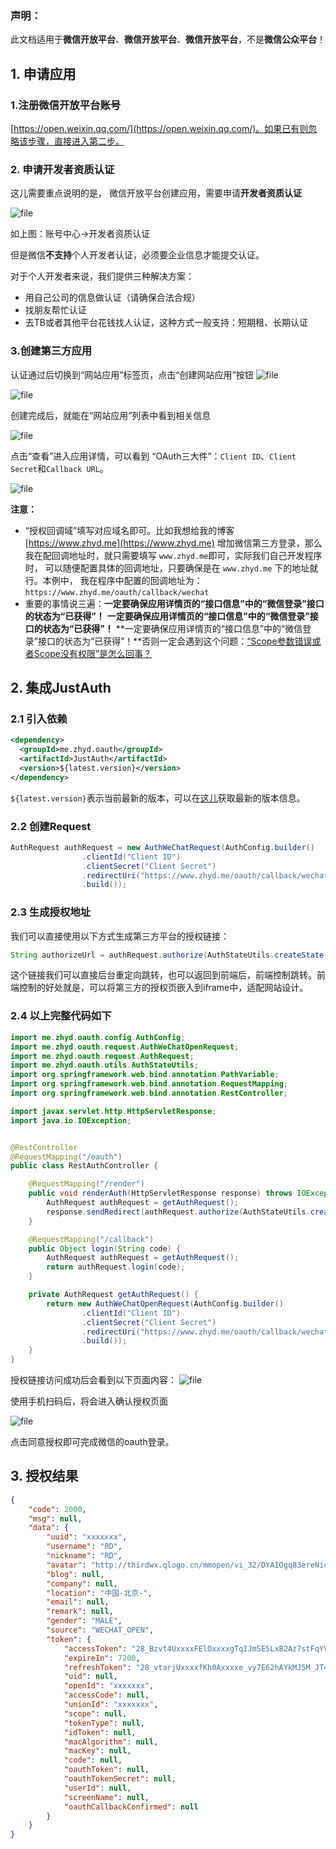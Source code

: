 ### 声明：
此文档适用于**微信开放平台**、**微信开放平台**、**微信开放平台**，不是**微信公众平台**！

## 1. 申请应用

### 1.注册微信开放平台账号
[https://open.weixin.qq.com/](https://open.weixin.qq.com/)。如果已有则忽略该步骤，直接进入第二步。
### 2. 申请开发者资质认证

这儿需要重点说明的是， 微信开放平台创建应用，需要申请**开发者资质认证**

![file](../_media/oauth/wechat_01.png)

如上图：账号中心->开发者资质认证

但是微信**不支持**个人开发者认证，必须要企业信息才能提交认证。

对于个人开发者来说，我们提供三种解决方案：
- 用自己公司的信息做认证（请确保合法合规）
- 找朋友帮忙认证
- 去TB或者其他平台花钱找人认证，这种方式一般支持：短期租、长期认证

### 3.创建第三方应用

认证通过后切换到“网站应用”标签页，点击“创建网站应用”按钮
![file](../_media/oauth/wechat_02.png)


![file](../_media/oauth/wechat_03.png)

创建完成后，就能在“网站应用”列表中看到相关信息

![file](../_media/oauth/wechat_04.png)

点击“查看”进入应用详情，可以看到 “OAuth三大件”：`Client ID`、`Client Secret`和`Callback URL`。

![file](../_media/oauth/wechat_05.png)

**注意：**
- “授权回调域”填写对应域名即可。比如我想给我的博客 [https://www.zhyd.me](https://www.zhyd.me) 增加微信第三方登录，那么我在配回调地址时，就只需要填写 `www.zhyd.me`即可，实际我们自己开发程序时， 可以随便配置具体的回调地址，只要确保是在 `www.zhyd.me` 下的地址就行。本例中， 我在程序中配置的回调地址为：`https://www.zhyd.me/oauth/callback/wechat`
- 重要的事情说三遍：**一定要确保应用详情页的“接口信息”中的“微信登录”接口的状态为“已获得”！** **一定要确保应用详情页的“接口信息”中的“微信登录”接口的状态为“已获得”！** **一定要确保应用详情页的“接口信息”中的“微信登录”接口的状态为“已获得”！**否则一定会遇到这个问题：[“Scope参数错误或者Scope没有权限”是怎么回事？](../Q&A.md?id=_7scope参数错误或者scope没有权限是怎么回事？) 


## 2. 集成JustAuth


### 2.1 引入依赖

```xml
<dependency>
  <groupId>me.zhyd.oauth</groupId>
  <artifactId>JustAuth</artifactId>
  <version>${latest.version}</version>
</dependency>
```

`${latest.version}`表示当前最新的版本，可以在[这儿](https://github.com/justauth/JustAuth/releases)获取最新的版本信息。

### 2.2 创建Request

```java
AuthRequest authRequest = new AuthWeChatRequest(AuthConfig.builder()
                .clientId("Client ID")
                .clientSecret("Client Secret")
                .redirectUri("https://www.zhyd.me/oauth/callback/wechat")
                .build());
```

### 2.3 生成授权地址

我们可以直接使用以下方式生成第三方平台的授权链接：
```java
String authorizeUrl = authRequest.authorize(AuthStateUtils.createState());
```
这个链接我们可以直接后台重定向跳转，也可以返回到前端后，前端控制跳转。前端控制的好处就是，可以将第三方的授权页嵌入到iframe中，适配网站设计。


### 2.4 以上完整代码如下

```java
import me.zhyd.oauth.config.AuthConfig;
import me.zhyd.oauth.request.AuthWeChatOpenRequest;
import me.zhyd.oauth.request.AuthRequest;
import me.zhyd.oauth.utils.AuthStateUtils;
import org.springframework.web.bind.annotation.PathVariable;
import org.springframework.web.bind.annotation.RequestMapping;
import org.springframework.web.bind.annotation.RestController;

import javax.servlet.http.HttpServletResponse;
import java.io.IOException;


@RestController
@RequestMapping("/oauth")
public class RestAuthController {

    @RequestMapping("/render")
    public void renderAuth(HttpServletResponse response) throws IOException {
        AuthRequest authRequest = getAuthRequest();
        response.sendRedirect(authRequest.authorize(AuthStateUtils.createState()));
    }

    @RequestMapping("/callback")
    public Object login(String code) {
        AuthRequest authRequest = getAuthRequest();
        return authRequest.login(code);
    }

    private AuthRequest getAuthRequest() {
        return new AuthWeChatOpenRequest(AuthConfig.builder()
                .clientId("Client ID")
                .clientSecret("Client Secret")
                .redirectUri("https://www.zhyd.me/oauth/callback/wechat")
                .build());
    }
}
```
授权链接访问成功后会看到以下页面内容：
![file](../_media/oauth/wechat_06.png)

使用手机扫码后，将会进入确认授权页面

![file](../_media/oauth/wechat_07.png)

点击同意授权即可完成微信的oauth登录。

## 3. 授权结果

```json
{
	"code": 2000,
	"msg": null,
	"data": {
		"uuid": "xxxxxxx",
		"username": "RD",
		"nickname": "RD",
		"avatar": "http://thirdwx.qlogo.cn/mmopen/vi_32/DYAIOgq83ereNicKErbtBVnraCnzjGia2ZWPSkI9Ok4ScrmkdiacgPN6D5qeYBf3iba2lXknE7YaMMHHRrMW6Op8eQ/132",
		"blog": null,
		"company": null,
		"location": "中国-北京-",
		"email": null,
		"remark": null,
		"gender": "MALE",
		"source": "WECHAT_OPEN",
		"token": {
			"accessToken": "28_Bzvt4UxxxxFElOxxxxgTqIJmSE5LxB2Az7stFqYVnFoIhL7RbevA0Urc",
			"expireIn": 7200,
			"refreshToken": "28_vtarjUxxxxfKh0Axxxxe_vy7E62hAYkMJ5M_JT4gMXM7r1kT_SeKAQz8Ojow",
			"uid": null,
			"openId": "xxxxxxx",
			"accessCode": null,
			"unionId": "xxxxxxx",
			"scope": null,
			"tokenType": null,
			"idToken": null,
			"macAlgorithm": null,
			"macKey": null,
			"code": null,
			"oauthToken": null,
			"oauthTokenSecret": null,
			"userId": null,
			"screenName": null,
			"oauthCallbackConfirmed": null
		}
	}
}
```